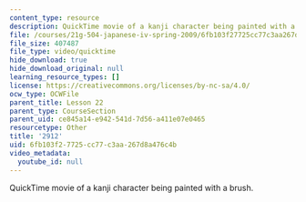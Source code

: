 ```yaml
---
content_type: resource
description: QuickTime movie of a kanji character being painted with a brush.
file: /courses/21g-504-japanese-iv-spring-2009/6fb103f27725cc77c3aa267d8a476c4b_2912.mov
file_size: 407487
file_type: video/quicktime
hide_download: true
hide_download_original: null
learning_resource_types: []
license: https://creativecommons.org/licenses/by-nc-sa/4.0/
ocw_type: OCWFile
parent_title: Lesson 22
parent_type: CourseSection
parent_uid: ce845a14-e942-541d-7d56-a411e07e0465
resourcetype: Other
title: '2912'
uid: 6fb103f2-7725-cc77-c3aa-267d8a476c4b
video_metadata:
  youtube_id: null
---
```

QuickTime movie of a kanji character being painted with a brush.